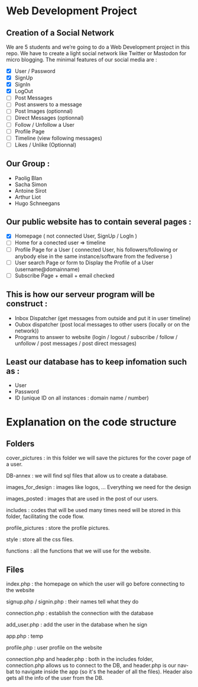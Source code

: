 # Web Development Project

## Creation of a Social Network

We are 5 students and we’re going to do a Web Development project in this repo. We have to create a light social network like Twitter or Mastodon for micro blogging. The minimal features of our social media are :

- [x] User / Password
- [x] SignUp
- [x] SignIn
- [x] LogOut
- [ ] Post Messages
- [ ] Post answers to a message
- [ ] Post Images (optionnal)
- [ ] Direct Messages (optionnal)
- [ ] Follow / Unfollow a User
- [ ] Profile Page
- [ ] Timeline (view following messages)
- [ ] Likes / Unlike (Optionnal)

## Our Group :

- Paolig Blan
- Sacha Simon
- Antoine Sirot
- Arthur Liot
- Hugo Schneegans

## Our public website has to contain several pages :

- [x] Homepage ( not connected User, SignUp / LogIn )
- [ ] Home for a conected user ⇒ timeline
- [ ] Profile Page for a User ( connected User, his followers/following or anybody else in the same instance/software from the fediverse )
- [ ] User search Page or form to Display the Profile of a User (username@domainname)
- [ ] Subscribe Page + email + email checked

## This is how our serveur program will be construct :

- Inbox Dispatcher (get messages from outside and put it in user timeline)
- Oubox dispatcher (post local messages to other users (locally or on the network))
- Programs to answer to website (login / logout / subscribe / follow / unfollow / post messages / post direct messages)

## Least our database has to keep infomation such as :

- User
- Password
- ID (unique ID on all instances : domain name / number)

# Explanation on the code structure

## Folders

cover_pictures : in this folder we will save the pictures for the cover page of a user.

DB-annex : we will find sql files that allow us to create a database.

images_for_design : images like logos, ... Everything we need for the design

images_posted : images that are used in the post of our users.

includes : codes that will be used many times need will be stored in this folder, facilitating the code flow.

profile_pictures : store the profile pictures.

style : store all the css files.

functions : all the functions that we will use for the website.

## Files

index.php : the homepage on which the user will go before connecting to the website

signup.php / signin.php : their names tell what they do

connection.php : establish the connection with the database

add_user.php : add the user in the database when he sign

app.php : temp

profile.php : user profile on the website

connection.php and header.php : both in the includes folder, connection.php allows us to connect to the DB, and header.php is our nav-bat to navigate inside the app (so it's the header of all the files). Header also gets all the info of the user from the DB.
